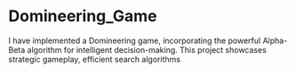 # Domineering_Game
I  have  implemented a Domineering game, incorporating the powerful Alpha-Beta algorithm for intelligent decision-making. This project showcases strategic gameplay, efficient search algorithms
